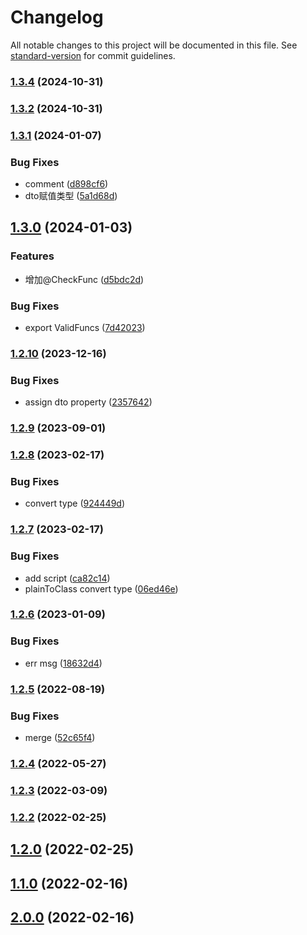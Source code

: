 # Changelog

All notable changes to this project will be documented in this file. See [standard-version](https://github.com/conventional-changelog/standard-version) for commit guidelines.

### [1.3.4](https://github.com/koatty/koatty_validation/compare/v1.3.1...v1.3.4) (2024-10-31)

### [1.3.2](https://github.com/koatty/koatty_validation/compare/v1.3.1...v1.3.2) (2024-10-31)

### [1.3.1](https://github.com/koatty/koatty_validation/compare/v1.3.0...v1.3.1) (2024-01-07)


### Bug Fixes

* comment ([d898cf6](https://github.com/koatty/koatty_validation/commit/d898cf68bc8693f78155b7208b419dc4b11dffb4))
* dto赋值类型 ([5a1d68d](https://github.com/koatty/koatty_validation/commit/5a1d68dea0b67e988427c54abae9bfe76a6eaf48))

## [1.3.0](https://github.com/koatty/koatty_validation/compare/v1.2.10...v1.3.0) (2024-01-03)


### Features

* 增加@CheckFunc ([d5bdc2d](https://github.com/koatty/koatty_validation/commit/d5bdc2d51cdbf6d558e376bfda51e126158d4e75))


### Bug Fixes

* export ValidFuncs ([7d42023](https://github.com/koatty/koatty_validation/commit/7d42023138e9577c9646423c4c38faffba46fb10))

### [1.2.10](https://github.com/koatty/koatty_validation/compare/v1.2.9...v1.2.10) (2023-12-16)


### Bug Fixes

* assign dto property ([2357642](https://github.com/koatty/koatty_validation/commit/2357642f6ac1479c839454d40ec4bd89f3fbd7b2))

### [1.2.9](https://github.com/koatty/koatty_validation/compare/v1.2.8...v1.2.9) (2023-09-01)

### [1.2.8](https://github.com/koatty/koatty_validation/compare/v1.2.7...v1.2.8) (2023-02-17)


### Bug Fixes

* convert type ([924449d](https://github.com/koatty/koatty_validation/commit/924449d9f5fd7b14cbe3c1532f96416e69cc4eed))

### [1.2.7](https://github.com/koatty/koatty_validation/compare/v1.2.6...v1.2.7) (2023-02-17)


### Bug Fixes

* add script ([ca82c14](https://github.com/koatty/koatty_validation/commit/ca82c14b0a2226024fb2c4476ba7353be7a2f65a))
* plainToClass convert type ([06ed46e](https://github.com/koatty/koatty_validation/commit/06ed46e21ce191dc1c9f5c18ee7d029e9b6d4abf))

### [1.2.6](https://github.com/koatty/koatty_validation/compare/v1.2.5...v1.2.6) (2023-01-09)


### Bug Fixes

* err msg ([18632d4](https://github.com/koatty/koatty_validation/commit/18632d4c9b05b1d117be7f8170da0ce014018ab8))

### [1.2.5](https://github.com/koatty/koatty_validation/compare/v1.2.4...v1.2.5) (2022-08-19)


### Bug Fixes

* merge ([52c65f4](https://github.com/koatty/koatty_validation/commit/52c65f41c46a02a3fc5735e6e22ee6a3ed5337f8))

### [1.2.4](https://github.com/koatty/koatty_validation/compare/v1.2.3...v1.2.4) (2022-05-27)

### [1.2.3](https://github.com/koatty/koatty_validation/compare/v1.2.2...v1.2.3) (2022-03-09)

### [1.2.2](https://github.com/koatty/koatty_validation/compare/v1.2.0...v1.2.2) (2022-02-25)

## [1.2.0](https://github.com/koatty/koatty_validation/compare/v1.1.0...v1.2.0) (2022-02-25)

## [1.1.0](https://github.com/koatty/koatty_validation/compare/v1.0.12...v1.1.0) (2022-02-16)

## [2.0.0](https://github.com/koatty/koatty_validation/compare/v1.0.12...v2.0.0) (2022-02-16)
